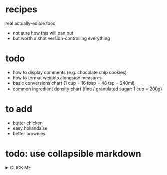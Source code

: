 #   recipes
real actually-edible food

*   not sure how this will pan out
*   but worth a shot version-controlling everything


#   todo
*   how to display comments (e.g. chocolate chip cookies)
*   how to format weights alongside measures
*   basic conversions chart (1 cup = 16 tbsp = 48 tsp = 240ml)
*   common ingredient density chart (fine / granulated sugar: 1 cup = 200g)

#   to add
*   butter chicken
*   easy hollandaise
*   better brownies

#   todo: use collapsible markdown
<details>
<summary>CLICK ME</summary>

```python
print("hello world!")
```

</details>
